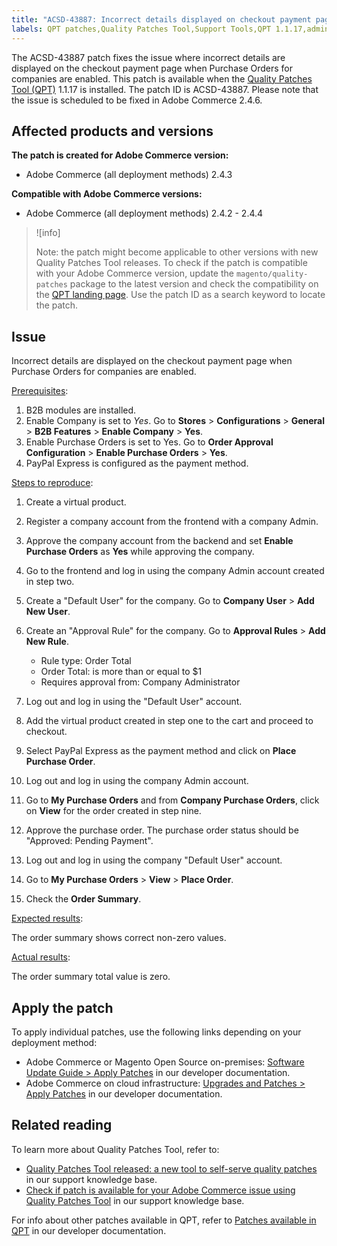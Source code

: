 ```yaml
---
title: "ACSD-43887: Incorrect details displayed on checkout payment page"
labels: QPT patches,Quality Patches Tool,Support Tools,QPT 1.1.17,admin user,purchase order,checkout payment page,Magento,Adobe Commerce,cloud infrastructure,on-premises,2.4.2,2.4.2-p1,2.4.2-p2,2.4.3,2.4.3-p1,2.4.3-p2,2.4.4
---
```


The ACSD-43887 patch fixes the issue where incorrect details are displayed on the checkout payment page when Purchase Orders for companies are enabled. This patch is available when the [Quality Patches Tool (QPT)](https://support.magento.com/hc/en-us/articles/360047139492) 1.1.17 is installed. The patch ID is ACSD-43887. Please note that the issue is scheduled to be fixed in Adobe Commerce 2.4.6.

## Affected products and versions

**The patch is created for Adobe Commerce version:**

* Adobe Commerce (all deployment methods) 2.4.3

**Compatible with Adobe Commerce versions:**

* Adobe Commerce (all deployment methods) 2.4.2 - 2.4.4

>![info]
>
>Note: the patch might become applicable to other versions with new Quality Patches Tool releases. To check if the patch is compatible with your Adobe Commerce version, update the `magento/quality-patches` package to the latest version and check the compatibility on the [QPT landing page](https://devdocs.magento.com/quality-patches/tool.html#patch-grid). Use the patch ID as a search keyword to locate the patch.

## Issue

Incorrect details are displayed on the checkout payment page when Purchase Orders for companies are enabled.

<ins>Prerequisites</ins>:

1. B2B modules are installed.
1. Enable Company is set to _Yes_. Go to **Stores** > **Configurations** > **General** > **B2B Features** > **Enable Company** > **Yes**.
1. Enable Purchase Orders is set to Yes. Go to **Order Approval Configuration** > **Enable Purchase Orders** > **Yes**.
1. PayPal Express is configured as the payment method.

<ins>Steps to reproduce</ins>:

1. Create a virtual product.
1. Register a company account from the frontend with a company Admin.
1. Approve the company account from the backend and set **Enable Purchase Orders** as **Yes** while approving the company.
1. Go to the frontend and log in using the company Admin account created in step two.
1. Create a "Default User" for the company. Go to **Company User** > **Add New User**.
1. Create an "Approval Rule" for the company. Go to **Approval Rules** > **Add New Rule**.

    * Rule type: Order Total
    * Order Total: is more than or equal to $1
    * Requires approval from: Company Administrator

1. Log out and log in using the "Default User" account.
1. Add the virtual product created in step one to the cart and proceed to checkout.
1. Select PayPal Express as the payment method and click on **Place Purchase Order**.
1. Log out and log in using the company Admin account.
1. Go to **My Purchase Orders** and from **Company Purchase Orders**, click on **View** for the order created in step nine.
1. Approve the purchase order. The purchase order status should be "Approved: Pending Payment".
1. Log out and log in using the company "Default User" account.
1. Go to **My Purchase Orders** > **View** > **Place Order**.
1. Check the **Order Summary**.

<ins>Expected results</ins>:

The order summary shows correct non-zero values.

<ins>Actual results</ins>:

The order summary total value is zero.

## Apply the patch

To apply individual patches, use the following links depending on your deployment method:

* Adobe Commerce or Magento Open Source on-premises: [Software Update Guide > Apply Patches](https://devdocs.magento.com/guides/v2.4/comp-mgr/patching/mqp.html) in our developer documentation.
* Adobe Commerce on cloud infrastructure: [Upgrades and Patches > Apply Patches](https://devdocs.magento.com/cloud/project/project-patch.html) in our developer documentation.

## Related reading

To learn more about Quality Patches Tool, refer to:

* [Quality Patches Tool released: a new tool to self-serve quality patches](https://support.magento.com/hc/en-us/articles/360047139492) in our support knowledge base.
* [Check if patch is available for your Adobe Commerce issue using Quality Patches Tool](https://support.magento.com/hc/en-us/articles/360047125252) in our support knowledge base.

For info about other patches available in QPT, refer to [Patches available in QPT](https://devdocs.magento.com/quality-patches/tool.html#patch-grid) in our developer documentation.
